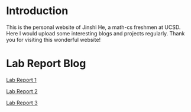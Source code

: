 # Introduction
This is the personal website of Jinshi He, a math-cs freshmen at UCSD. Here I would upload some interesting blogs and projects regularly. Thank you for visiting this wonderful website!

# Lab Report Blog
[Lab Report 1](lab-report-1-week-2.md)

[Lab Report 2](lab-report-2-week-4.md)

[Lab Report 3](lab-report-3-week-6.md)
